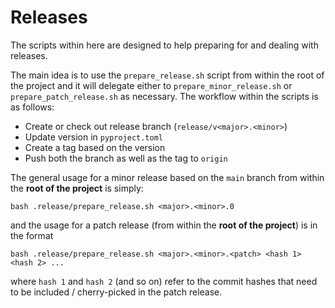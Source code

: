 # Releases

The scripts within here are designed to help preparing for and dealing with releases.

The main idea is to use the `prepare_release.sh` script from within the root of the project and it will delegate either to `prepare_minor_release.sh` or `prepare_patch_release.sh` as necessary.
The workflow within the scripts is as follows:
- Create or check out release branch (`release/v<major>.<minor>`)
- Update version in `pyproject.toml`
- Create a tag based on the version
- Push both the branch as well as the tag to `origin`

The general usage for a minor release based on the `main` branch from within the **root of the project** is simply:
```
bash .release/prepare_release.sh <major>.<minor>.0
```
and the usage for a patch release (from within the **root of the project**) is in the format
```
bash .release/prepare_release.sh <major>.<minor>.<patch> <hash 1> <hash 2> ...
```
where `hash 1` and `hash 2` (and so on) refer to the commit hashes that need to be included / cherry-picked in the patch release.

